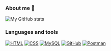 ### About me 👋

![My GitHub stats](https://github-readme-stats.vercel.app/api?username=MarGorlova&show_icons=true&count_private=true&bg_color=DEG,9593D9,006C67&title_color=D1F0D2&icon_color=D1F0D2&text_color=E5BEED)

### Languages and tools
[![HTML](https://img.shields.io/badge/-HTML-E5BEED?style=for-the-badge&logo=html5)](#)
[![CSS](https://img.shields.io/badge/-CSS-E5BEED?style=for-the-badge&logo=css3&logoColor=1572B6)](#)
[![MySQL](https://img.shields.io/badge/-MySQL-E5BEED?style=for-the-badge&logo=mysql)](#)
[![GitHub](https://img.shields.io/badge/-GitHub-E5BEED?style=for-the-badge&logo=github)](#)
[![Postman](https://img.shields.io/badge/-postman-E5BEED?style=for-the-badge&logo=postman)](#)


<!--
**MarGorlova/MarGorlova** is a ✨ _special_ ✨ repository because its `README.md` (this file) appears on your GitHub profile.

Here are some ideas to get you started:

- 🔭 I’m currently working on ...
- 🌱 I’m currently learning ...
- 👯 I’m looking to collaborate on ...
- 🤔 I’m looking for help with ...
- 💬 Ask me about ...
- 📫 How to reach me: ...
- 😄 Pronouns: ...
- ⚡ Fun fact: ...
-->
